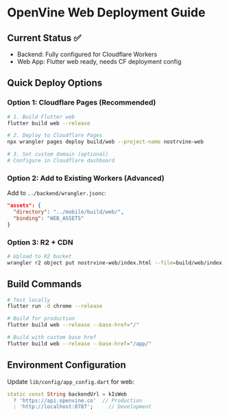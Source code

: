 # OpenVine Web Deployment Guide

## Current Status ✅
- Backend: Fully configured for Cloudflare Workers
- Web App: Flutter web ready, needs CF deployment config

## Quick Deploy Options

### Option 1: Cloudflare Pages (Recommended)
```bash
# 1. Build Flutter web
flutter build web --release

# 2. Deploy to Cloudflare Pages
npx wrangler pages deploy build/web --project-name nostrvine-web

# 3. Set custom domain (optional)
# Configure in Cloudflare dashboard
```

### Option 2: Add to Existing Workers (Advanced)
Add to `../backend/wrangler.jsonc`:
```json
"assets": { 
  "directory": "../mobile/build/web/", 
  "binding": "WEB_ASSETS" 
}
```

### Option 3: R2 + CDN
```bash
# Upload to R2 bucket
wrangler r2 object put nostrvine-web/index.html --file=build/web/index.html
```

## Build Commands
```bash
# Test locally
flutter run -d chrome --release

# Build for production  
flutter build web --release --base-href="/"

# Build with custom base href
flutter build web --release --base-href="/app/"
```

## Environment Configuration
Update `lib/config/app_config.dart` for web:
```dart
static const String backendUrl = kIsWeb 
  ? 'https://api.openvine.co'  // Production
  : 'http://localhost:8787';     // Development
```